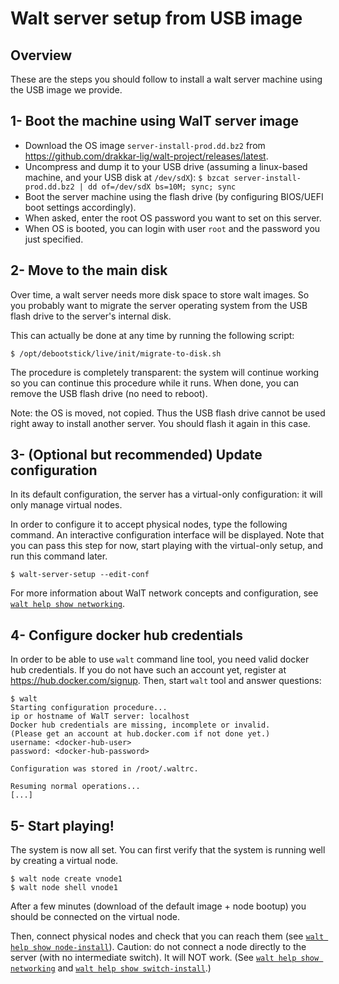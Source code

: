 
# Walt server setup from USB image

## Overview

These are the steps you should follow to install a walt server machine using the USB image we provide.


## 1- Boot the machine using WalT server image

* Download the OS image `server-install-prod.dd.bz2` from https://github.com/drakkar-lig/walt-project/releases/latest.
* Uncompress and dump it to your USB drive (assuming a linux-based machine, and your USB disk at `/dev/sdX`):
  `$ bzcat server-install-prod.dd.bz2 | dd of=/dev/sdX bs=10M; sync; sync`
* Boot the server machine using the flash drive (by configuring BIOS/UEFI boot settings accordingly).
* When asked, enter the root OS password you want to set on this server.
* When OS is booted, you can login with user `root` and the password you just specified.


## 2- Move to the main disk

Over time, a walt server needs more disk space to store walt images.
So you probably want to migrate the server operating system from the USB flash drive to the server's internal disk.

This can actually be done at any time by running the following script:
```
$ /opt/debootstick/live/init/migrate-to-disk.sh
```

The procedure is completely transparent: the system will continue working so
you can continue this procedure while it runs.
When done, you can remove the USB flash drive (no need to reboot).

Note: the OS is moved, not copied. Thus the USB flash drive cannot be used right away to
install another server. You should flash it again in this case.


## 3- (Optional but recommended) Update configuration

In its default configuration, the server has a virtual-only configuration:
it will only manage virtual nodes.

In order to configure it to accept physical nodes, type the following command.
An interactive configuration interface will be displayed.
Note that you can pass this step for now, start playing with the virtual-only setup,
and run this command later.

```
$ walt-server-setup --edit-conf
```

For more information about WalT network concepts and configuration, see [`walt help show networking`](networking.md).


## 4- Configure docker hub credentials

In order to be able to use `walt` command line tool, you need valid docker hub credentials.
If you do not have such an account yet, register at https://hub.docker.com/signup.
Then, start `walt` tool and answer questions:
```
$ walt
Starting configuration procedure...
ip or hostname of WalT server: localhost
Docker hub credentials are missing, incomplete or invalid.
(Please get an account at hub.docker.com if not done yet.)
username: <docker-hub-user>
password: <docker-hub-password>

Configuration was stored in /root/.waltrc.

Resuming normal operations...
[...]
```

## 5- Start playing!

The system is now all set.
You can first verify that the system is running well by creating a virtual node.
```
$ walt node create vnode1
$ walt node shell vnode1
```

After a few minutes (download of the default image + node bootup) you should be connected on the virtual node.

Then, connect physical nodes and check that you can reach them (see [`walt help show node-install`](node-install.md)).
Caution: do not connect a node directly to the server (with no intermediate switch). It will NOT work.
(See [`walt help show networking`](networking.md) and [`walt help show switch-install`](switch-install.md).)

